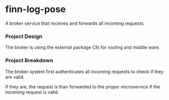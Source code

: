 # finn-log-pose
A broker service that receives and forwards all incoming requests.

### Project Design
The broker is using the external package Chi for routing and middle ware.

### Project Breakdown

The broker system first authenticates all incoming requests to check if they are valid.

If they are, the request is than forwarded to the proper microservice if the incoming request is valid.
